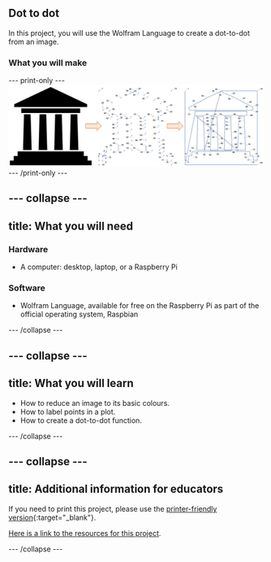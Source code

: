 ## Dot to dot

In this project, you will use the Wolfram Language to create a dot-to-dot from an image.


### What you will make

--- print-only ---
![Complete project](images/CompleteDotToDot.png) 
--- /print-only ---

--- collapse ---
---
title: What you will need
---
### Hardware

+ A computer: desktop, laptop, or a Raspberry Pi

### Software

+ Wolfram Language, available for free on the Raspberry Pi as part of the official operating system, Raspbian

--- /collapse ---

--- collapse ---
---
title: What you will learn
---

+ How to reduce an image to its basic colours.
+ How to label points in a plot.
+ How to create a dot-to-dot function.

--- /collapse ---

--- collapse ---
---
title: Additional information for educators
---

If you need to print this project, please use the [printer-friendly version](https://projects.raspberrypi.org/en/projects/wolfram-timeline/print){:target="_blank"}.

[Here is a link to the resources for this project](http://rpf.io/project-name-go).

--- /collapse ---









